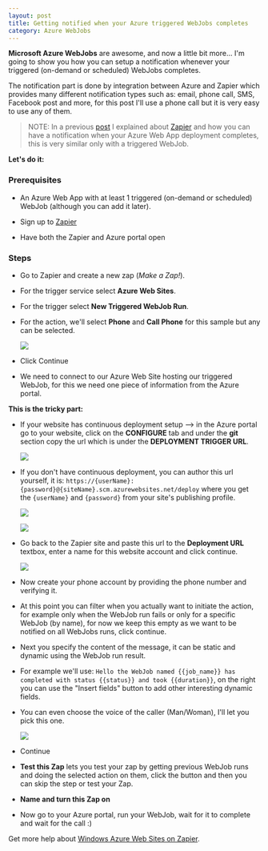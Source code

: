```yaml
---
layout: post
title: Getting notified when your Azure triggered WebJobs completes
category: Azure WebJobs
---
```


**Microsoft Azure WebJobs** are awesome, and now a little bit more... I'm going to show you how you can setup a notification whenever your triggered (on-demand or scheduled) WebJobs completes.

The notification part is done by integration between Azure and Zapier which provides many different notification types such as: email, phone call, SMS, Facebook post and more, for this post I'll use a phone call but it is very easy to use any of them.

> NOTE: In a previous [post](http://blog.amitapple.com/post/56390805814/deployment-email/) I explained about [Zapier](http://zapier.com) and how you can have a notification when your Azure Web App deployment completes, this is very similar only with a triggered WebJob.

**Let's do it:**

### Prerequisites ###

- An Azure Web App with at least 1 triggered (on-demand or scheduled) WebJob (although you can add it later).

- Sign up to [Zapier](https://zapier.com/app/signup)

- Have both the Zapier and Azure portal open

### Steps ###

- Go to Zapier and create a new zap (*Make a Zap!*).

- For the trigger service select **Azure Web Sites**.

- For the trigger select **New Triggered WebJob Run**.

- For the action, we'll select **Phone** and **Call Phone** for this sample but any can be selected.

  ![](/images/webjobs_phone1.png)

- Click Continue

- We need to connect to our Azure Web Site hosting our triggered WebJob, for this we need one piece of information from the Azure portal.

**This is the tricky part:**

- If your website has continuous deployment setup --> in the Azure portal go to your website, click on the **CONFIGURE** tab and under the **git** section copy the url which is under the **DEPLOYMENT TRIGGER URL**.

  ![](/images/2013-09-06-deployment-email.md3.png)

- If you don't have continuous deployment, you can author this url yourself, it is: `https://{userName}:{password}@{siteName}.scm.azurewebsites.net/deploy` where you get the `{userName}` and `{password}` from your site's publishing profile.

  ![](/images/webjobs_phone3.png)

  ![](/images/webjobs_phone4.png)

- Go back to the Zapier site and paste this url to the **Deployment URL** textbox, enter a name for this website account and click continue.

  ![](/images/webjobs_phone2.png)

- Now create your phone account by providing the phone number and verifying it.

- At this point you can filter when you actually want to initiate the action, for example only when the WebJob run fails or only for a specific WebJob (by name), for now we keep this empty as we want to be notified on all WebJobs runs, click continue.

- Next you specify the content of the message, it can be static and dynamic using the WebJob run result.

- For example we'll use: `Hello the WebJob named {{job_name}} has completed with status {{status}} and took {{duration}}`, on the right you can use the "Insert fields" button to add other interesting dynamic fields.

- You can even choose the voice of the caller (Man/Woman), I'll let you pick this one.

  ![](/images/webjobs_phone5.png)

- Continue

- **Test this Zap** lets you test your zap by getting previous WebJob runs and doing the selected action on them, click the button and then you can skip the step or test your Zap.

- **Name and turn this Zap on**

- Now go to your Azure portal, run your WebJob, wait for it to complete and wait for the call :)
 
Get more help about [Windows Azure Web Sites on Zapier](https://zapier.com/help/windows-azure-web-sites/).

